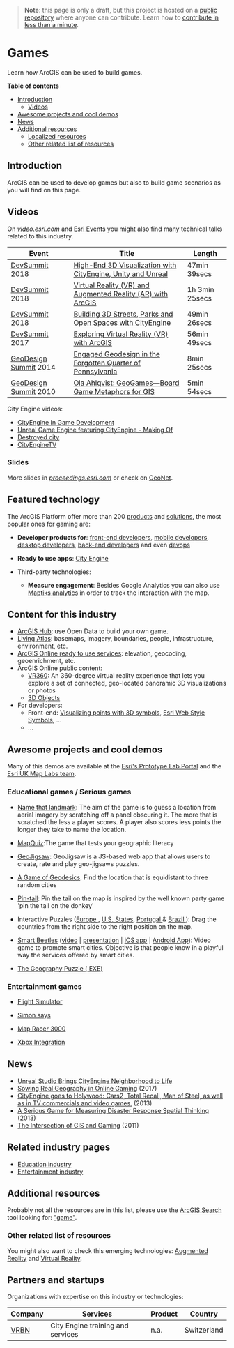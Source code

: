 > **Note**: this page is only a draft, but this project is hosted on a [public repository](https://github.com/hhkaos/awesome-arcgis) where anyone can contribute. Learn how to [contribute in less than a minute](https://github.com/hhkaos/awesome-arcgis/blob/master/CONTRIBUTING.md#contributions).

# Games

Learn how ArcGIS can be used to build games.

<!-- START doctoc generated TOC please keep comment here to allow auto update -->
<!-- DON'T EDIT THIS SECTION, INSTEAD RE-RUN doctoc TO UPDATE -->
**Table of contents**

- [Introduction](#introduction)
  - [Videos](#videos)
- [Awesome projects and cool demos](#awesome-projects-and-cool-demos)
- [News](#news)
- [Additional resources](#additional-resources)
  - [Localized resources](#localized-resources)
  - [Other related list of resources](#other-related-list-of-resources)

<!-- END doctoc generated TOC please keep comment here to allow auto update -->

## Introduction

ArcGIS can be used to develop games but also to build game scenarios as you will find on this page.

## Videos

On [*video.esri.com*](https://www.esri.com/videos/search?q=INDUSTRY#?sortby=recent) and [Esri Events](https://www.youtube.com/channel/UC_yE3TatdZKAXvt_TzGJ6mw/search?query=INDUSTRY) you might also find many technical talks related to this industry.

|Event|Title|Length|
|---|---|---|
|[DevSummit](http://www.esri.com/events/devsummit) 2018|[High-End 3D Visualization with CityEngine, Unity and Unreal](https://www.youtube.com/watch?v=ToAPTfC4ITg)| 47min 39secs|
|[DevSummit](http://www.esri.com/events/devsummit) 2018|[Virtual Reality (VR) and Augmented Reality (AR) with ArcGIS](https://www.youtube.com/watch?v=ASIVJmlGNc8)|1h 3min 25secs
|[DevSummit](http://www.esri.com/events/devsummit) 2018|[Building 3D Streets, Parks and Open Spaces with CityEngine](https://www.youtube.com/watch?v=sO0iDzfsFU4)| 49min 26secs
|[DevSummit](http://www.esri.com/events/devsummit) 2017|[Exploring Virtual Reality (VR) with ArcGIS](https://www.youtube.com/watch?v=pdMtoGNdves)|56min 49secs
|[GeoDesign Summit](http://www.esri.com/events/geodesign-summit) 2014|[Engaged Geodesign in the Forgotten Quarter of Pennsylvania](https://www.youtube.com/watch?v=Y1vYM_BAYYE)|8min 25secs
|[GeoDesign Summit](http://www.esri.com/events/geodesign-summit) 2010| [Ola Ahlqvist: GeoGames—Board Game Metaphors for GIS](https://www.youtube.com/watch?v=Am2B2pHqeQI)| 5min 54secs

City Engine videos:

* [CityEngine In Game Development](https://www.youtube.com/watch?v=CepjEHI-sds)
* [Unreal Game Engine featuring CityEngine - Making Of](https://www.youtube.com/watch?v=HU2sWkCS600)
* [Destroyed city](http://www.esri.com/software/cityengine/industries/destroyed-city)
* [CityEngineTV](https://www.youtube.com/channel/UCq_4ineLg8X0_w6uqWcWxhQ)

### Slides

More slides in [*proceedings.esri.com*](https://www.google.es/search?q=site%3Aproceedings.esri.com+games) or check on [GeoNet](https://community.esri.com/content?query=INDUSTRY&filterID=all~objecttype~objecttype%5Bdocument%5D).

## Featured technology

The ArcGIS Platform offer more than 200 [products](../../../arcgis/products/README.md) and [solutions](https://solutions.arcgis.com/), the most popular ones for gaming are:

* **Developer products for**: [front-end developers](../../../front-end/README.md), [mobile developers](../../../mobile/README.md), [desktop developers](../../../desktop/README.md), [back-end developers](../../../back-end/README.md) and even [devops](../../../devops/README.md)

* **Ready to use apps**: [City Engine](../../../arcgis/products/city-engine/README.md)

* Third-party technologies:
    * **Measure engagement**: Besides Google Analytics you can also use [Maptiks analytics](https://maptiks.com/esri.html) in order to track the interaction with the map.

## Content for this industry

* [ArcGIS Hub](../../../arcgis/products/arcgis-hub/README.md): use Open Data to build your own game.
* [Living Atlas](../../../arcgis/products/living-atlas/README.md): basemaps, imagery, boundaries, people, infrastructure, environment, etc.
* [ArcGIS Online ready to use services](../../../arcgis/products/arcgis-online/rest-apis/ready-to-use-services/README.md): elevation, geocoding, geoenrichment, etc.
* ArcGIS Online public content:
    * [VR360](https://www.arcgis.com/home/search.html?q=typekeywords%3AVR360&t=content&start=1&sortOrder=desc&sortField=relevance): An 360-degree virtual reality experience that lets you explore a set of connected, geo-located panoramic 3D visualizations or photos
    * [3D Objects](https://www.arcgis.com/home/search.html?q=typekeywords%3A%223DObject%22&start=17&sortOrder=desc&sortField=relevance)
* For developers:
    * Front-end: [Visualizing points with 3D symbols](https://developers.arcgis.com/javascript/latest/guide/visualizing-points-3d/index.html), [Esri Web Style Symbols](https://developers.arcgis.com/javascript/latest/guide/esri-web-style-symbols/index.html), ...
    * ...

## Awesome projects and cool demos

Many of this demos are available at the [Esri's Prototype Lab Portal](https://maps.esri.com/portal/WebApps/index.html) and the [Esri UK Map Labs team](https://maplabs.github.io/).

### Educational games / Serious games

* [Name that landmark](https://github.com/maplabs/name-that-landmark): The aim of the game is to guess a location from aerial imagery by scratching off a panel obscuring it. The more that is scratched the less a player scores. A player also scores less points the longer they take to name the location.

* [MapQuiz](https://maps.esri.com/rc/quiz/index.html):The game that tests your geographic literacy

* [GeoJigsaw](https://maps.esri.com/rc/puzzle2/index.html): GeoJigsaw is a JS-based web app that allows users to create, rate and play geo-jigsaws puzzles.

* [A Game of Geodesics](https://maps.esri.com/jg/GeodesicsGame/index.html): Find the location that is equidistant to three random cities

* [Pin-tail](http://bit.ly/2lbwiuv): Pin the tail on the map is inspired by the well known party game 'pin the tail on the donkey'

* Interactive Puzzles ([Europe ](http://thinkmaps.github.io/Puzzle/index_en.html), [U.S. States](http://thinkmaps.net/puzzleus/index.html), [Portugal ](http://62.28.34.124/PuzzlePortugal/index_en.html) & [Brazil ](https://github.com/ezequias/PuzzleBrazil)): Drag the countries from the right side to the right position on the map.

* [Smart Beetles](https://www.slideshare.net/francisuji/esri-spain-conference-are-you-a-smart-citizen-try-smart-beetles) ([video](https://youtu.be/Ld0FHEItTh0?t=2m2s) | [presentation](https://www.youtube.com/watch?v=20prHlu4cvc) | [iOS app](https://www.youtube.com/redirect?q=http%3A%2F%2Fsmartbeetles.com%2Fios&v=Ld0FHEItTh0&event=video_description&redir_token=w0N0hx7XwfAd-kW7uXuX0AmQYRN8MTUyOTc1MzA4MkAxNTI5NjY2Njgy) | [Android App](https://www.youtube.com/redirect?q=http%3A%2F%2Fsmartbeetles.com%2Fandroid&v=Ld0FHEItTh0&event=video_description&redir_token=w0N0hx7XwfAd-kW7uXuX0AmQYRN8MTUyOTc1MzA4MkAxNTI5NjY2Njgy)): Video game to promote smart cities. Objective is that people know in a playful way the services offered by smart cities.

* [The Geography Puzzle (.EXE)](https://support.esri.com/en/download/605)

### Entertainment games

* [Flight Simulator](https://maps.esri.com/rc/simulator/index.html)

* [Simon says](https://htmlpreview.github.io/?https://github.com/maplabs/simon/blob/master/index.html)

* [Map Racer 3000](http://esriuk.com/mapracer)

* [Xbox Integration](https://maps.esri.com/rc/gamepad/index.html)

## News

* [Unreal Studio Brings CityEngine Neighborhood to Life](https://www.unrealengine.com/en-US/blog/unreal-studio-brings-cityengine-neighborhood-to-life)
* [Sowing Real Geography in Online Gaming](http://www.esri.com/esri-news/arcnews/summer17articles/sowing-real-geography-in-online-gaming) (2017)
* [CityEngine goes to Holywood: Cars2, Total Recall, Man of Steel, as well as in TV commercials and video games.](http://www.esri.com/esri-news/releases/13-3qtr/esri-goes-hollywood) (2013)
* [A Serious Game for Measuring Disaster Response Spatial Thinking](http://www.esri.com/esri-news/arcuser/summer-2013/~/media/files/pdfs/news/arcuser/0613/seriousgame.pdf) (2013)
* [The Intersection of GIS and Gaming](https://blogs.esri.com/esri/esri-insider/2011/10/07/the-intersection-of-gis-and-gaming/) (2011)

## Related industry pages

* [Education industry](https://www.esri.com/industries/education)
* [Entertainment industry](https://www.esri.com/en-us/arcgis/3d-gis/entertainment)

## Additional resources

Probably not all the resources are in this list, please use the [ArcGIS Search](https://esri-es.github.io/arcgis-search/) tool looking for: ["game"](https://esri-es.github.io/arcgis-search/?search="game"&utm_campaign=awesome-list&utm_source=awesome-list&utm_medium=page).

### Other related list of resources

You might also want to check this emerging technologies: [Augmented Reality](../../emerging-technologies/ar/README.md) and [Virtual Reality](../../emerging-technologies/vr/README.md).

## Partners and startups

Organizations with expertise on this industry or technologies:

|Company|Services|Product|Country|
|---|---|---|---|
|[VRBN](https://www.vrbn.io/)|City Engine training and services|n.a.|Switzerland

